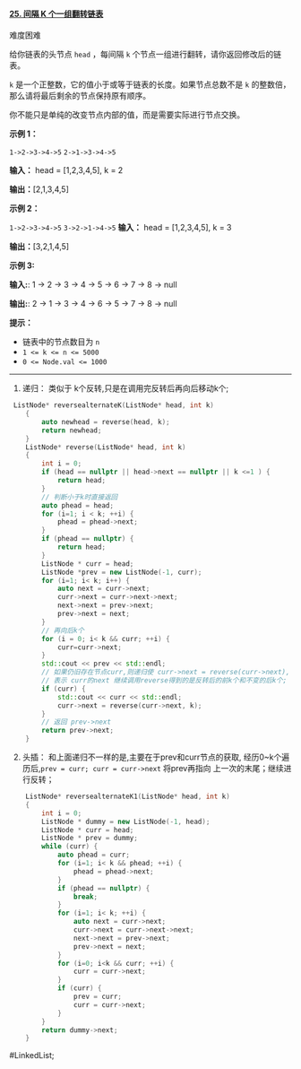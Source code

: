 #### [25. 间隔 K 个一组翻转链表](https://leetcode.cn/problems/reverse-nodes-in-k-group/)
难度困难

给你链表的头节点 `head` ，每间隔 `k` 个节点一组进行翻转，请你返回修改后的链表。

`k` 是一个正整数，它的值小于或等于链表的长度。如果节点总数不是 `k` 的整数倍，那么请将最后剩余的节点保持原有顺序。

你不能只是单纯的改变节点内部的值，而是需要实际进行节点交换。

**示例 1：**

[](https://assets.leetcode.com/uploads/2020/10/03/reverse_ex1.jpg)
`1->2->3->4->5`
`2->1->3->4->5`

**输入：** head = [1,2,3,4,5], k = 2

**输出：**[2,1,3,4,5]

**示例 2：**

[](https://assets.leetcode.com/uploads/2020/10/03/reverse_ex2.jpg)

`1->2->3->4->5`
`3->2->1->4->5`
**输入：** head = [1,2,3,4,5], k = 3

**输出：**[3,2,1,4,5]

**示例 3:**

**输入:**: 1 -> 2 -> 3 -> 4 -> 5 -> 6 -> 7 -> 8 -> null

**输出:**: 2 -> 1 -> 3 -> 4 -> 6 -> 5 -> 7 -> 8 -> null

**提示：**

-   链表中的节点数目为 `n`
-   `1 <= k <= n <= 5000`
-   `0 <= Node.val <= 1000`
---- ----
1. 递归：
    类似于 k个反转,只是在调用完反转后再向后移动k个;
```cpp
 ListNode* reversealternateK(ListNode* head, int k)
    {
        auto newhead = reverse(head, k);
        return newhead;
    }
    ListNode* reverse(ListNode* head, int k)
    {
        int i = 0;
        if (head == nullptr || head->next == nullptr || k <=1 ) {
            return head;
        }
        // 判断小于k时直接返回
        auto phead = head;
        for (i=1; i < k; ++i) {
            phead = phead->next;
        }
        if (phead == nullptr) {
            return head;
        }
        ListNode * curr = head;
        ListNode *prev = new ListNode(-1, curr);
        for (i=1; i< k; i++) {
            auto next = curr->next;
            curr->next = curr->next->next;
            next->next = prev->next;
            prev->next = next;
        }
        // 再向后k个
        for (i = 0; i< k && curr; ++i) {
            curr=curr->next;
        }
        std::cout << prev << std::endl;
        // 如果仍旧存在节点curr,则递归使 curr->next = reverse(curr->next),
        // 表示 curr的next 继续调用reverse得到的是反转后的前k个和不变的后k个;
        if (curr) {
            std::cout << curr << std::endl;
            curr->next = reverse(curr->next, k);
        }
        // 返回 prev->next
        return prev->next;
    }
```

2. 头插：
    和上面递归不一样的是,主要在于prev和curr节点的获取,
    经历0~k个遍历后,`prev = curr; curr = curr->next`
    将prev再指向 上一次的末尾；继续进行反转；
```cpp
    ListNode* reversealternateK1(ListNode* head, int k)
    {
        int i = 0;
        ListNode * dummy = new ListNode(-1, head);
        ListNode * curr = head;
        ListNode * prev = dummy;
        while (curr) {
            auto phead = curr;
            for (i=1; i< k && phead; ++i) {
                phead = phead->next;
            }
            if (phead == nullptr) {
                break;
            }
            for (i=1; i< k; ++i) {
                auto next = curr->next;
                curr->next = curr->next->next;
                next->next = prev->next;
                prev->next = next;
            }
            for (i=0; i<k && curr; ++i) {
                curr = curr->next;
            }
            if (curr) {
                prev = curr;
                curr = curr->next;
            }
        }
        return dummy->next;
    }
```
#LinkedList;
